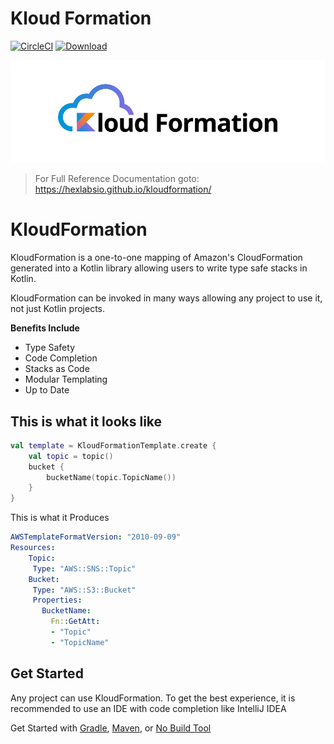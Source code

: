 # Kloud Formation
[![CircleCI](https://circleci.com/gh/hexlabsio/kloudformation/tree/master.svg?style=svg)](https://circleci.com/gh/hexlabsio/kloudformation/tree/master)
[ ![Download](https://api.bintray.com/packages/hexlabsio/kloudformation/kloudformation/images/download.svg) ](https://bintray.com/hexlabsio/kloudformation/kloudformation)

![KloudFormation](kloud-formation-logo-white.png)

> For Full Reference Documentation goto: https://hexlabsio.github.io/kloudformation/

# KloudFormation

KloudFormation is a one-to-one mapping of Amazon's CloudFormation generated into a Kotlin library allowing users to write type safe stacks in Kotlin.

KloudFormation can be invoked in many ways allowing any project to use it, not just Kotlin projects.

**Benefits Include**

 * Type Safety
 * Code Completion
 * Stacks as Code
 * Modular Templating
 * Up to Date

## This is what it looks like

```kotlin
val template = KloudFormationTemplate.create {
    val topic = topic()
    bucket {
        bucketName(topic.TopicName())
    }
}
```

This is what it Produces

```yaml
AWSTemplateFormatVersion: "2010-09-09"
Resources:
    Topic:
     Type: "AWS::SNS::Topic"
    Bucket:
     Type: "AWS::S3::Bucket"
     Properties:
       BucketName:
         Fn::GetAtt:
         - "Topic"
         - "TopicName"
```

## Get Started

Any project can use KloudFormation. To get the best experience, it is recommended to use an IDE with code completion like IntelliJ IDEA

Get Started with [Gradle](https://hexlabsio.github.io/kloudformation/get-started/gradle.html), [Maven](https://hexlabsio.github.io/kloudformation/get-started/maven.html), or [No Build Tool](https://hexlabsio.github.io/kloudformation/get-started/other.html)
